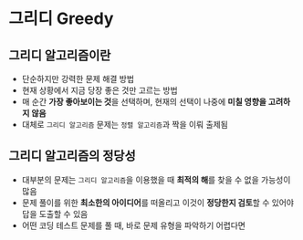 # 그리디 Greedy

## 그리디 알고리즘이란

- 단순하지만 강력한 문제 해결 방법
- 현재 상황에서 지금 당장 좋은 것만 고르는 방법
- 매 순간 **가장 좋아보이는 것**을 선택하며, 현재의 선택이 나중에 **미칠 영향을 고려하지 않음**
- 대체로 `그리디 알고리즘` 문제는 `정렬 알고리즘`과 짝을 이뤄 출제됨

## 그리디 알고리즘의 정당성

- 대부분의 문제는 `그리디 알고리즘`을 이용했을 때 **최적의 해**를 찾을 수 없을 가능성이 많음
- 문제 풀이를 위한 **최소한의 아이디어**를 떠올리고 이것이 **정당한지 검토**할 수 있어야 답을 도출할 수 있음
- 어떤 코딩 테스트 문제를 풀 때, 바로 문제 유형을 파악하기 어렵다면
